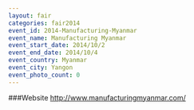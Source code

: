 ```yaml
---
layout: fair
categories: fair2014
event_id: 2014-Manufacturing-Myanmar
event_name: Manufacturing Myanmar
event_start_date: 2014/10/2
event_end_date: 2014/10/4
event_country: Myanmar
event_city: Yangon
event_photo_count: 0
---
```


###Website
<http://www.manufacturingmyanmar.com/>